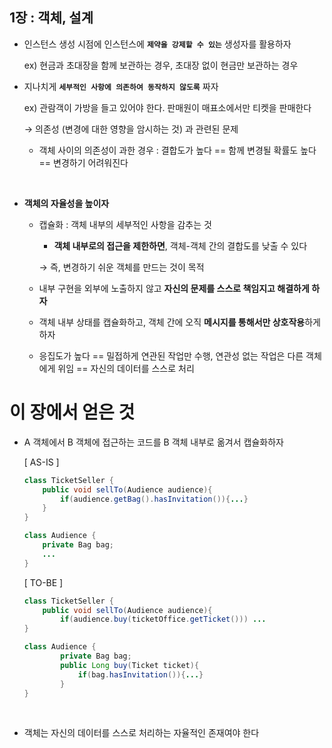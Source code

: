 ## **1장 : 객체, 설계**

- 인스턴스 생성 시점에 인스턴스에 **`제약을 강제할 수 있는`** 생성자를 활용하자
    
    ex) 현금과 초대장을 함께 보관하는 경우, 초대장 없이 현금만 보관하는 경우 
    
- 지나치게 **`세부적인 사항에 의존하여 동작하지 않도록`** 짜자
    
    ex) 관람객이 가방을 들고 있어야 한다. 판매원이 매표소에서만 티켓을 판매한다
    
    → 의존성 (변경에 대한 영향을 암시하는 것) 과 관련된 문제
    
    - 객체 사이의 의존성이 과한 경우 : 결합도가 높다 == 함께 변경될 확률도 높다 == 변경하기 어려워진다
  
<br>

- **객체의 자율성을 높이자**
    - 캡슐화 : 객체 내부의 세부적인 사항을 감추는 것
        - **객체 내부로의 접근을 제한하면**, 객체-객체 간의 결합도를 낮출 수 있다
        
        → 즉, 변경하기 쉬운 객체를 만드는 것이 목적
        
    - 내부 구현을 외부에 노출하지 않고 **자신의 문제를 스스로 책임지고 해결하게 하자**
    - 객체 내부 상태를 캡슐화하고, 객체 간에 오직 **메시지를 통해서만 상호작용**하게 하자
    - 응집도가 높다 == 밀접하게 연관된 작업만 수행, 연관성 없는 작업은 다른 객체에게 위임 == 자신의 데이터를 스스로 처리


# 이 장에서 얻은 것


- A 객체에서 B 객체에 접근하는 코드를 B 객체 내부로 옮겨서 캡슐화하자
    
    [ AS-IS ] 
    
    ```java
    class TicketSeller {
    	public void sellTo(Audience audience){
    		if(audience.getBag().hasInvitation()){...}
    	}
    }
    ```
    
    ```java
    class Audience {
    	private Bag bag;
    	...
    }
    ```

    [ TO-BE ]

    ```java
    class TicketSeller { 
        public void sellTo(Audience audience){
            if(audience.buy(ticketOffice.getTicket())) ...
    }
    ```

    ```java
    class Audience {
            private Bag bag;
            public Long buy(Ticket ticket){
                if(bag.hasInvitation()){...}
            }
    }
    ```
<br>

- 객체는 자신의 데이터를 스스로 처리하는 자율적인 존재여야 한다